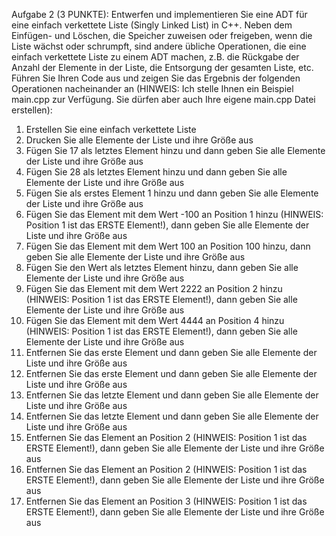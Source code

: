 Aufgabe 2 (3 PUNKTE): Entwerfen und implementieren Sie eine ADT für eine einfach verkettete Liste (Singly
Linked List) in C++. Neben dem Einfügen- und Löschen, die Speicher zuweisen oder freigeben, wenn die
Liste wächst oder schrumpft, sind andere übliche Operationen, die eine einfach verkettete Liste zu einem
ADT machen, z.B. die Rückgabe der Anzahl der Elemente in der Liste, die Entsorgung der gesamten Liste,
etc. Führen Sie Ihren Code aus und zeigen Sie das Ergebnis der folgenden Operationen nacheinander an
(HINWEIS: Ich stelle Ihnen ein Beispiel main.cpp zur Verfügung. Sie dürfen aber auch Ihre eigene main.cpp
Datei erstellen):

1. Erstellen Sie eine einfach verkettete Liste
2. Drucken Sie alle Elemente der Liste und ihre Größe aus
3. Fügen Sie 17 als letztes Element hinzu und dann geben Sie alle Elemente der Liste und ihre Größe
aus
4. Fügen Sie 28 als letztes Element hinzu und dann geben Sie alle Elemente der Liste und ihre Größe
aus
5. Fügen Sie als erstes Element 1 hinzu und dann geben Sie alle Elemente der Liste und ihre Größe
aus
6. Fügen Sie das Element mit dem Wert -100 an Position 1 hinzu (HINWEIS: Position 1 ist das ERSTE
Element!), dann geben Sie alle Elemente der Liste und ihre Größe aus
7. Fügen Sie das Element mit dem Wert 100 an Position 100 hinzu, dann geben Sie alle Elemente der
Liste und ihre Größe aus
8. Fügen Sie den Wert als letztes Element hinzu, dann geben Sie alle Elemente der Liste und ihre
Größe aus
9. Fügen Sie das Element mit dem Wert 2222 an Position 2 hinzu (HINWEIS: Position 1 ist das ERSTE
Element!), dann geben Sie alle Elemente der Liste und ihre Größe aus
10. Fügen Sie das Element mit dem Wert 4444 an Position 4 hinzu (HINWEIS: Position 1 ist das ERSTE
Element!), dann geben Sie alle Elemente der Liste und ihre Größe aus
11. Entfernen Sie das erste Element und dann geben Sie alle Elemente der Liste und ihre Größe aus
12. Entfernen Sie das erste Element und dann geben Sie alle Elemente der Liste und ihre Größe aus
13. Entfernen Sie das letzte Element und dann geben Sie alle Elemente der Liste und ihre Größe aus
14. Entfernen Sie das letzte Element und dann geben Sie alle Elemente der Liste und ihre Größe aus
15. Entfernen Sie das Element an Position 2 (HINWEIS: Position 1 ist das ERSTE Element!), dann geben
Sie alle Elemente der Liste und ihre Größe aus
16. Entfernen Sie das Element an Position 2 (HINWEIS: Position 1 ist das ERSTE Element!), dann geben
Sie alle Elemente der Liste und ihre Größe aus
17. Entfernen Sie das Element an Position 3 (HINWEIS: Position 1 ist das ERSTE Element!), dann geben
Sie alle Elemente der Liste und ihre Größe aus
